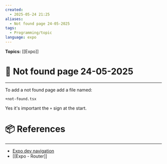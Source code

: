 ```yaml
---
created:
  - 2025-05-24 21:25
aliases:
  - Not found page 24-05-2025
tags:
  - Programming/topic
language: expo
---
```


**Topics:** [[Expo]]

# 📃 Not found page 24-05-2025

---
To add a not found page add a file named:
```
+not-found.tsx
```

Yes it's important the `+` sign at the start.

# 📦 References

---

- [Expo dev navigation](https://docs.expo.dev/tutorial/add-navigation/#add-a-not-found-route)
- [[Expo - Router]]